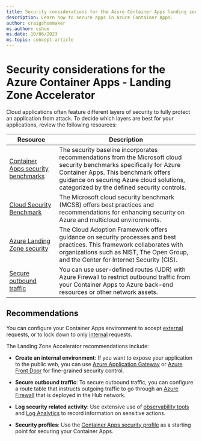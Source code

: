 ```yaml
---
title: Security considerations for the Azure Container Apps landing zone accelerator
description: Learn how to secure apps in Azure Container Apps.
author: craigshoemaker
ms.author: cshoe
ms.date: 10/06/2023
ms.topic: concept-article
---
```


# Security considerations for the Azure Container Apps - Landing Zone Accelerator

Cloud applications often feature different layers of security to fully protect an application from attack. To decide which layers are best for your applications, review the following resources:

| Resource | Description |
|---|---|
| [Container Apps security benchmarks](/security/benchmark/azure/baselines/azure-container-apps-security-baseline) | The security baseline incorporates recommendations from the Microsoft cloud security benchmarks specifically for Azure Container Apps. This benchmark offers guidance on securing Azure cloud solutions, categorized by the defined security controls. |
| [Cloud Security Benchmark](/security/benchmark/azure/overview) | The Microsoft cloud security benchmark (MCSB) offers best practices and recommendations for enhancing security on Azure and multicloud environments. |
| [Azure Landing Zone security](/azure/cloud-adoption-framework/secure/) | The Cloud Adoption Framework offers guidance on security processes and best practices. This framework collaborates with organizations such as NIST, The Open Group, and the Center for Internet Security (CIS). |
| [Secure outbound traffic](/azure/container-apps/user-defined-routes) | You can use user-defined routes (UDR) with Azure Firewall to restrict outbound traffic from your Container Apps to Azure back-end resources or other network assets. |

## Recommendations

You can configure your Container Apps environment to accept [external](/azure/container-apps/vnet-custom) requests, or to lock down to only [internal](/azure/container-apps/vnet-custom-internal) requests.

The Landing Zone Accelerator recommendations include:

- **Create an internal environment**: If you want to expose your application to the public web, you can use [Azure Application Gateway](/azure/application-gateway/) or [Azure Front Door](/azure/frontdoor/front-door-overview) for fine-grained security control.

- **Secure outbound traffic**: To secure outbound traffic, you can configure a route table that instructs outgoing traffic to go through an [Azure Firewall](/azure/firewall/overview) that is deployed in the Hub network.

- **Log security related activity**: Use extensive use of [observability tools](/azure/container-apps/observability) and [Log Analytics](/azure/azure-monitor/logs/log-analytics-tutorial) to record information on sensitive actions.

- **Security profiles**: Use the [Container Apps security profile](/security/benchmark/azure/baselines/azure-container-apps-security-baseline#security-profile) as a starting point for securing your Container Apps.

